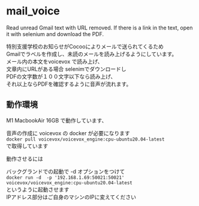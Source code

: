 # mail_voice
Read unread Gmail text with URL removed. If there is a link in the text, open it with selenium and download the PDF.

特別支援学校のお知らせがCocooによりメールで送られてくるため  
Gmailでラベルを作成し、未読のメールを読み上げるようにしています。  
メール内の本文をvoicevox で読み上げ、  
文章内にURLがある場合 selenimでダウンロードし  
PDFの文字数が１００文字以下なら読み上げ、  
それ以上ならPDFを確認するように音声が流れます。

## 動作環境
M1 MacbookAir 16GB で動作しています、  

音声の作成に voicevox の docker が必要になります  
`docker pull voicevox/voicevox_engine:cpu-ubuntu20.04-latest`  
で取得しています

動作させるには

バックグランドでの起動で
-d オプションをつけて  
`docker run -d  -p '192.168.1.69:50021:50021' voicevox/voicevox_engine:cpu-ubuntu20.04-latest`  
というように起動させます  
IPアドレス部分はご自身のマシンのIPに変えてください
